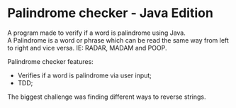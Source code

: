 # Palindrome checker - Java Edition

A program made to verify if a word is palindrome using Java. <br>
A Palindrome is a word or phrase which can be read the same way from left to right and vice versa. IE: RADAR, MADAM and POOP.

Palindrome checker features:

- Verifies if a word is palindrome via user input;
- TDD;

The biggest challenge was finding different ways to reverse strings.
